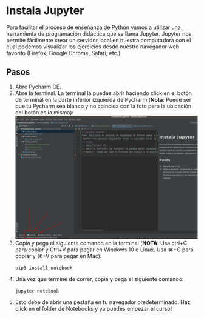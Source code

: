 # Instala Jupyter
Para facilitar el proceso de enseñanza de Python vamos a utilizar una herramienta de programación didáctica que se llama Jupyter.
Jupyter nos permite fácilmente crear un servidor local en nuestra computadora con el cual podemos visualizar los ejercicios desde nuestro navegador web favorito (Firefox, Google Chrome, Safari, etc.).  
## Pasos
1. Abre Pycharm CE.
2. Abre la terminal. La terminal la puedes abrir haciendo click en el botón de terminal en la parte inferior izquierda de Pycharm
(**Nota**: Puede ser que tu Pycharm sea blanco y no coincida con la foto pero la ubicación del botón es la misma):  
![terminal](terminal.png)
3. Copia y pega el siguiente comando en la terminal (**NOTA**: Usa ctrl+C para copiar y Ctrl+V para pegar en Windows 10 o Linux. Usa ⌘+C para copiar y ⌘+V para pegar en Mac):
    ```shell script
    pip3 install notebook
    ```
4. Una vez que termine de correr, copia y pega el siguiente comando:
    ```shell script
    jupyter notebook
    ```
5. Esto debe de abrir una pestaña en tu navegador predeterminado. Haz click en el folder de Notebooks y ya puedes empezar el curso!